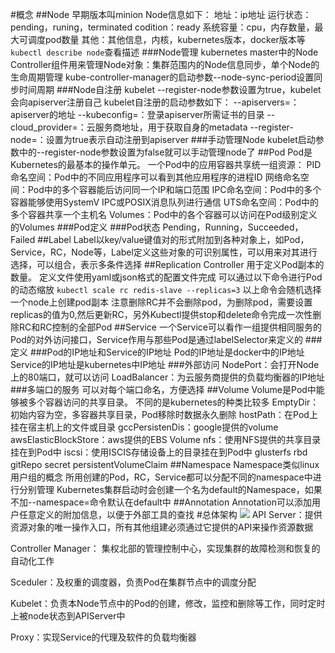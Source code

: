 #概念
##Node
早期版本叫minion
Node信息如下：
地址：ip地址
运行状态：pending，runing，terminated
codition：ready
系统容量：cpu，内存数量，最大可调度pod数量
其他：其他信息，内核，kubernetes版本，docker版本等
`kubectl describe node`查看描述
###Node管理
kubernetes master中的Node Controller组件用来管理Node对象：集群范围内的Node信息同步，单个Node的生命周期管理
kube-controller-manager的启动参数--node-sync-period设置同步时间周期
###Node自注册
kubelet --register-node参数设置为true，kubelet会向apiserver注册自己
kubelet自注册的启动参数如下：
--apiservers=：apiserver的地址
--kubeconfig=：登录apiserver所需证书的目录
--cloud_provider=：云服务商地址，用于获取自身的metadata
--register-node=：设置为true表示自动注册到apiserver
###手动管理Node
kubelet启动参数中的--register-node参数设置为false就可以手动管理node了
##Pod
Pod是Kubernetes的最基本的操作单元。
一个Pod中的应用容器共享统一组资源：
PID命名空间：Pod中的不同应用程序可以看到其他应用程序的进程ID
网络命名空间：Pod中的多个容器能后访问同一个IP和端口范围
IPC命名空间：Pod中的多个容器能够使用SystemV IPC或POSIX消息队列进行通信
UTS命名空间：Pod中的多个容器共享一个主机名
Volumes：Pod中的各个容器可以访问在Pod级别定义的Volumes
###Pod定义
###Pod状态
Pending，Running，Succeeded，Failed
##Label
Label以key/value键值对的形式附加到各种对象上，如Pod，Service，RC，Node等，Label定义这些对象的可识别属性，可以用来对其进行选择，可以组合，表示多条件选择
##Replication Controller
用于定义Pod副本的数量。
定义文件使用yaml或json格式的配置文件完成
可以通过以下命令进行Pod的动态缩放
`kubectl scale rc redis-slave --replicas=3`
以上命令会随机选择一个node上创建pod副本
注意删除RC并不会删除pod，为删除pod，需要设置replicas的值为0,然后更新RC，另外Kubectl提供stop和delete命令完成一次性删除RC和RC控制的全部Pod
##Service
一个Service可以看作一组提供相同服务的Pod的对外访问接口，Service作用与那些Pod是通过labelSelector来定义的
###定义
###Pod的IP地址和Service的IP地址
Pod的IP地址是docker中的IP地址
Service的IP地址是kubernetes中IP地址
###外部访问
NodePort：会打开Node上的80端口，就可以访问
LoadBalancer：为云服务商提供的负载均衡器的IP地址
###多端口的服务
可以对每个端口命名，方便选择
##Volume
Volume是Pod中能够被多个容器访问的共享目录。
不同的是kubernetes的种类比较多
EmptyDir：初始内容为空，多容器共享目录，Pod移除时数据永久删除
hostPath：在Pod上挂在宿主机上的文件或目录
gccPersistenDis：google提供的volume
awsElasticBlockStore：aws提供的EBS Volume
nfs：使用NFS提供的共享目录挂在到Pod中
iscsi：使用ISCIS存储设备上的目录挂在到Pod中
glusterfs
rbd
gitRepo
secret
persistentVolumeClaim
##Namespace
Namespace类似linux用户组的概念
所用创建的Pod，RC，Service都可以分配不同的namespace中进行分别管理
Kubernetes集群启动时会创建一个名为default的Namespace，如果不加--namespace=命令默认在default中
##Annotation
Annotation可以添加用户任意定义的附加信息，以便于外部工具的查找
#总体架构
<img src="https://github.com/afmobi-QSee/note/blob/master/kubernetes/architecture-small.png"/>
API Server：提供资源对象的唯一操作入口，所有其他组建必须通过它提供的API来操作资源数据

Controller Manager： 集权北部的管理控制中心，实现集群的故障检测和恢复的自动化工作

Sceduler：及权重的调度器，负责Pod在集群节点中的调度分配

Kubelet：负责本Node节点中的Pod的创建，修改，监控和删除等工作，同时定时上被node状态到APIServer中

Proxy：实现Service的代理及软件的负载均衡器
